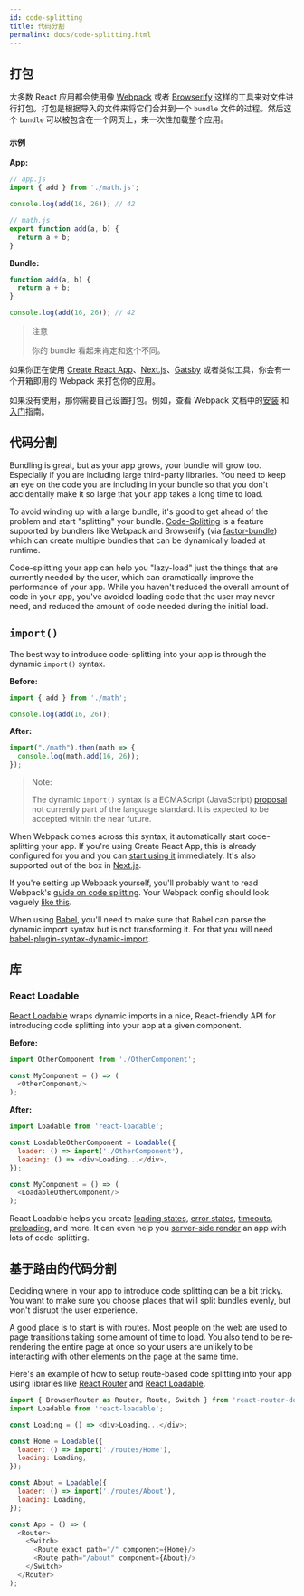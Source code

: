 ```yaml
---
id: code-splitting
title: 代码分割
permalink: docs/code-splitting.html
---
```


## 打包

大多数 React 应用都会使用像 [Webpack](https://webpack.js.org/) 或者 [Browserify](http://browserify.org/) 这样的工具来对文件进行打包。打包是根据导入的文件来将它们合并到一个 `bundle` 文件的过程。然后这个 `bundle` 可以被包含在一个网页上，来一次性加载整个应用。

#### 示例

**App:**

```js
// app.js
import { add } from './math.js';

console.log(add(16, 26)); // 42
```

```js
// math.js
export function add(a, b) {
  return a + b;
}
```

**Bundle:**

```js
function add(a, b) {
  return a + b;
}

console.log(add(16, 26)); // 42
```

> 注意
>
> 你的 bundle 看起来肯定和这个不同。

如果你正在使用  [Create React App](https://github.com/facebookincubator/create-react-app)、[Next.js](https://github.com/zeit/next.js/)、[Gatsby](https://www.gatsbyjs.org/) 或者类似工具，你会有一个开箱即用的 Webpack 来打包你的应用。

如果没有使用，那你需要自己设置打包。例如，查看 Webpack 文档中的[安装](https://webpack.js.org/guides/installation/) 和 [入门](https://webpack.js.org/guides/getting-started/)指南。

## 代码分割

Bundling is great, but as your app grows, your bundle will grow too. Especially if you are including large third-party libraries. You need to keep an eye on the code you are including in your bundle so that you don't accidentally make it so large that your app takes a long time to load.

To avoid winding up with a large bundle, it's good to get ahead of the problem and start "splitting" your bundle. [Code-Splitting](https://webpack.js.org/guides/code-splitting/) is a feature supported by bundlers like Webpack and Browserify (via [factor-bundle](https://github.com/browserify/factor-bundle)) which can create multiple bundles that can be dynamically loaded at runtime.

Code-splitting your app can help you "lazy-load" just the things that are currently needed by the user, which can dramatically improve the performance of your app. While you haven't reduced the overall amount of code in your app, you've avoided loading code that the user may never need, and reduced the amount of code needed during the initial load.

## `import()`

The best way to introduce code-splitting into your app is through the dynamic `import()` syntax.

**Before:**

```js
import { add } from './math';

console.log(add(16, 26));
```

**After:**

```js
import("./math").then(math => {
  console.log(math.add(16, 26));
});
```

> Note:
>
> The dynamic `import()` syntax is a ECMAScript (JavaScript)
> [proposal](https://github.com/tc39/proposal-dynamic-import) not currently
> part of the language standard. It is expected to be accepted within the
> near future.

When Webpack comes across this syntax, it automatically start code-splitting your app. If you're using Create React App, this is already configured for you and you can [start using it](https://github.com/facebookincubator/create-react-app/blob/master/packages/react-scripts/template/README.md#code-splitting) immediately. It's also supported out of the box in [Next.js](https://github.com/zeit/next.js/#dynamic-import).

If you're setting up Webpack yourself, you'll probably want to read Webpack's [guide on code splitting](https://webpack.js.org/guides/code-splitting/). Your Webpack config should look vaguely [like this](https://gist.github.com/gaearon/ca6e803f5c604d37468b0091d9959269).

When using [Babel](http://babeljs.io/), you'll need to make sure that Babel can parse the dynamic import syntax but is not transforming it. For that you will need [babel-plugin-syntax-dynamic-import](https://yarnpkg.com/en/package/babel-plugin-syntax-dynamic-import).

## 库

### React Loadable

[React Loadable](https://github.com/thejameskyle/react-loadable) wraps dynamic imports in a nice, React-friendly API for introducing code splitting into your app at a given component.

**Before:**

```js
import OtherComponent from './OtherComponent';

const MyComponent = () => (
  <OtherComponent/>
);
```

**After:**

```js
import Loadable from 'react-loadable';

const LoadableOtherComponent = Loadable({
  loader: () => import('./OtherComponent'),
  loading: () => <div>Loading...</div>,
});

const MyComponent = () => (
  <LoadableOtherComponent/>
);
```

React Loadable helps you create [loading states](https://github.com/thejameskyle/react-loadable#creating-a-great-loading-component), [error states](https://github.com/thejameskyle/react-loadable#loading-error-states), [timeouts](https://github.com/thejameskyle/react-loadable#timing-out-when-the-loader-is-taking-too-long), [preloading](https://github.com/thejameskyle/react-loadable#preloading), and more. It can even help you [server-side render](https://github.com/thejameskyle/react-loadable#------------server-side-rendering) an app with lots of code-splitting.

## 基于路由的代码分割

Deciding where in your app to introduce code splitting can be a bit tricky. You want to make sure you choose places that will split bundles evenly, but won't disrupt the user experience.

A good place is to start is with routes. Most people on the web are used to page transitions taking some amount of time to load. You also tend to be re-rendering the entire page at once so your users are unlikely to be interacting with other elements on the page at the same time.

Here's an example of how to setup route-based code splitting into your app using libraries like [React Router](https://reacttraining.com/react-router/) and [React Loadable](https://github.com/thejameskyle/react-loadable).

```js
import { BrowserRouter as Router, Route, Switch } from 'react-router-dom';
import Loadable from 'react-loadable';

const Loading = () => <div>Loading...</div>;

const Home = Loadable({
  loader: () => import('./routes/Home'),
  loading: Loading,
});

const About = Loadable({
  loader: () => import('./routes/About'),
  loading: Loading,
});

const App = () => (
  <Router>
    <Switch>
      <Route exact path="/" component={Home}/>
      <Route path="/about" component={About}/>
    </Switch>
  </Router>
);
```
